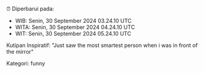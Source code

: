 ⏰ Diperbarui pada:
- WIB: Senin, 30 September 2024 03.24.10 UTC
- WITA: Senin, 30 September 2024 04.24.10 UTC
- WIT: Senin, 30 September 2024 05.24.10 UTC

Kutipan Inspiratif:
"Just saw the most smartest person when i was in front of the mirror"


Kategori: funny

